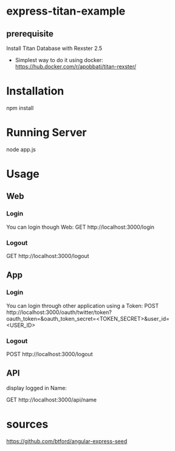 # express-titan-example

## prerequisite
Install Titan Database with Rexster 2.5

- Simplest way to do it using docker:
https://hub.docker.com/r/apobbati/titan-rexster/

# Installation

npm install

# Running Server

node app.js

# Usage

## Web

### Login
You can login though Web:
GET http://localhost:3000/login

### Logout
GET http://localhost:3000/logout

## App

### Login
You can login through other application using a Token:
POST http://localhost:3000/oauth/twitter/token?oauth_token=<TOKEN>&oauth_token_secret=<TOKEN_SECRET>&user_id=<USER_ID>

### Logout
POST http://localhost:3000/logout

## API
display logged in Name:

GET http://localhost:3000/api/name

# sources
https://github.com/btford/angular-express-seed
